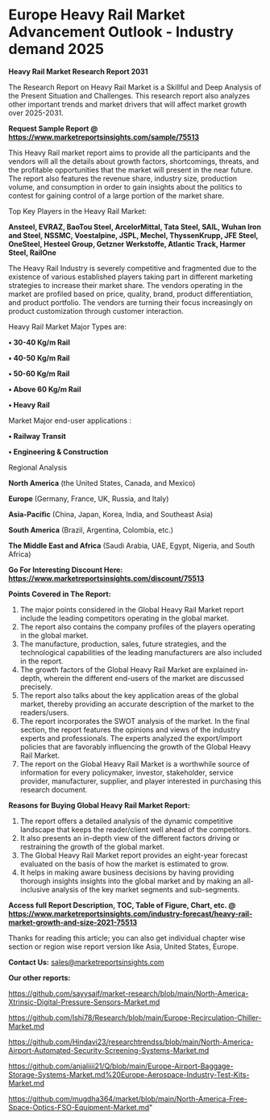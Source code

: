  # Europe Heavy Rail Market Advancement Outlook - Industry demand 2025

<strong>Heavy Rail Market Research Report 2031</strong>

The Research Report on Heavy Rail Market is a Skillful and Deep Analysis of the Present Situation and Challenges. This research report also analyzes other important trends and market drivers that will affect market growth over 2025-2031.

<strong>Request Sample Report @ <a href=https://www.marketreportsinsights.com/sample/75513>https://www.marketreportsinsights.com/sample/75513</a></strong>

This Heavy Rail market report aims to provide all the participants and the vendors will all the details about growth factors, shortcomings, threats, and the profitable opportunities that the market will present in the near future. The report also features the revenue share, industry size, production volume, and consumption in order to gain insights about the politics to contest for gaining control of a large portion of the market share.

Top Key Players in the Heavy Rail Market:

<strong>Ansteel, EVRAZ, BaoTou Steel, ArcelorMittal, Tata Steel, SAIL, Wuhan Iron and Steel, NSSMC, Voestalpine, JSPL, Mechel, ThyssenKrupp, JFE Steel, OneSteel, Hesteel Group, Getzner Werkstoffe, Atlantic Track, Harmer Steel, RailOne</strong>

The Heavy Rail Industry is severely competitive and fragmented due to the existence of various established players taking part in different marketing strategies to increase their market share. The vendors operating in the market are profiled based on price, quality, brand, product differentiation, and product portfolio. The vendors are turning their focus increasingly on product customization through customer interaction.

Heavy Rail Market Major Types are:

<strong>• 30-40 Kg/m Rail

• 40-50 Kg/m Rail

• 50-60 Kg/m Rail

• Above 60 Kg/m Rail

• Heavy Rail</strong>

Market Major end-user applications :

<strong>• Railway Transit

• Engineering & Construction</strong>

Regional Analysis

</u><strong><b>North America</b></strong> (the United States, Canada, and Mexico)

<strong><b>Europe </b></strong>(Germany, France, UK, Russia, and Italy)

<strong><b>Asia-Pacific</b></strong> (China, Japan, Korea, India, and Southeast Asia)

<strong><b>South America</b></strong> (Brazil, Argentina, Colombia, etc.)

<strong><b>The Middle East and Africa</b></strong> (Saudi Arabia, UAE, Egypt, Nigeria, and South Africa)

<strong>Go For Interesting Discount Here: <a href=https://www.marketreportsinsights.com/discount/75513>https://www.marketreportsinsights.com/discount/75513</a></strong>

<strong>Points Covered in The Report:</strong>
<ol>
  <li>The major points considered in the Global Heavy Rail Market report include the leading competitors operating in the global market.</li>
  <li>The report also contains the company profiles of the players operating in the global market.</li>
  <li>The manufacture, production, sales, future strategies, and the technological capabilities of the leading manufacturers are also included in the report.</li>
  <li>The growth factors of the Global Heavy Rail Market are explained in-depth, wherein the different end-users of the market are discussed precisely.</li>
  <li>The report also talks about the key application areas of the global market, thereby providing an accurate description of the market to the readers/users.</li>
  <li>The report incorporates the SWOT analysis of the market. In the final section, the report features the opinions and views of the industry experts and professionals. The experts analyzed the export/import policies that are favorably influencing the growth of the Global Heavy Rail Market.</li>
  <li>The report on the Global Heavy Rail Market is a worthwhile source of information for every policymaker, investor, stakeholder, service provider, manufacturer, supplier, and player interested in purchasing this research document.</li>
</ol>
<strong>Reasons for Buying Global Heavy Rail Market Report:</strong>

<ol>
  <li>The report offers a detailed analysis of the dynamic competitive landscape that keeps the reader/client well ahead of the competitors.</li>
  <li>It also presents an in-depth view of the different factors driving or restraining the growth of the global market.</li>
  <li>The Global Heavy Rail Market report provides an eight-year forecast evaluated on the basis of how the market is estimated to grow.</li>
  <li>It helps in making aware business decisions by having providing thorough insights insights into the global market and by making an all-inclusive analysis of the key market segments and sub-segments.</li>
</ol>
<strong>Access full Report Description, TOC, Table of Figure, Chart, etc. @ <a href=https://www.marketreportsinsights.com/industry-forecast/heavy-rail-market-growth-and-size-2021-75513>https://www.marketreportsinsights.com/industry-forecast/heavy-rail-market-growth-and-size-2021-75513</a></strong>


Thanks for reading this article; you can also get individual chapter wise section or region wise report version like Asia, United States, Europe.

<strong>Contact Us:</strong>
sales@marketreportsinsights.com

<strong>Our other reports:</strong>

<a href=https://github.com/sayysaif/market-research/blob/main/North-America-Xtrinsic-Digital-Pressure-Sensors-Market.md>https://github.com/sayysaif/market-research/blob/main/North-America-Xtrinsic-Digital-Pressure-Sensors-Market.md</a>

<a href=https://github.com/Ishi78/Research/blob/main/Europe-Recirculation-Chiller-Market.md>https://github.com/Ishi78/Research/blob/main/Europe-Recirculation-Chiller-Market.md</a>

<a href=https://github.com/Hindavi23/researchtrendss/blob/main/North-America-Airport-Automated-Security-Screening-Systems-Market.md>https://github.com/Hindavi23/researchtrendss/blob/main/North-America-Airport-Automated-Security-Screening-Systems-Market.md</a>

<a href=https://github.com/anjaliiii21/Q/blob/main/Europe-Airport-Baggage-Storage-Systems-Market.md%20Europe-Aerospace-Industry-Test-Kits-Market.md>https://github.com/anjaliiii21/Q/blob/main/Europe-Airport-Baggage-Storage-Systems-Market.md%20Europe-Aerospace-Industry-Test-Kits-Market.md</a>

<a href=https://github.com/mugdha364/market/blob/main/North-America-Free-Space-Optics-FSO-Equipment-Market.md>https://github.com/mugdha364/market/blob/main/North-America-Free-Space-Optics-FSO-Equipment-Market.md</a>"
